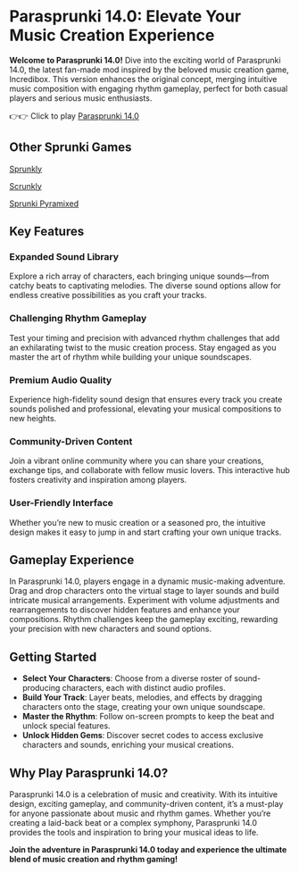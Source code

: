 # Parasprunki 14.0: Elevate Your Music Creation Experience

**Welcome to Parasprunki 14.0!**
 Dive into the exciting world of Parasprunki 14.0, the latest fan-made mod inspired by the beloved music creation game, Incredibox. This version enhances the original concept, merging intuitive music composition with engaging rhythm gameplay, perfect for both casual players and serious music enthusiasts.

👉👉 Click to play [Parasprunki 14.0](https://sprunkly.org/game/parasprunki-14)

## Other Sprunki Games

[Sprunkly](https://sprunkly.org/)

[Scrunkly](https://scrunkly.cc/)

[Sprunki Pyramixed](https://sprunkipyraminx.org/)

## Key Features

### **Expanded Sound Library**

Explore a rich array of characters, each bringing unique sounds—from catchy beats to captivating melodies. The diverse sound options allow for endless creative possibilities as you craft your tracks.

### **Challenging Rhythm Gameplay**

Test your timing and precision with advanced rhythm challenges that add an exhilarating twist to the music creation process. Stay engaged as you master the art of rhythm while building your unique soundscapes.

### **Premium Audio Quality**

Experience high-fidelity sound design that ensures every track you create sounds polished and professional, elevating your musical compositions to new heights.

### **Community-Driven Content**

Join a vibrant online community where you can share your creations, exchange tips, and collaborate with fellow music lovers. This interactive hub fosters creativity and inspiration among players.

### **User-Friendly Interface**

Whether you’re new to music creation or a seasoned pro, the intuitive design makes it easy to jump in and start crafting your own unique tracks.

## Gameplay Experience

In Parasprunki 14.0, players engage in a dynamic music-making adventure. Drag and drop characters onto the virtual stage to layer sounds and build intricate musical arrangements. Experiment with volume adjustments and rearrangements to discover hidden features and enhance your compositions. Rhythm challenges keep the gameplay exciting, rewarding your precision with new characters and sound options.

## Getting Started

- **Select Your Characters**: Choose from a diverse roster of sound-producing characters, each with distinct audio profiles.
- **Build Your Track**: Layer beats, melodies, and effects by dragging characters onto the stage, creating your own unique soundscape.
- **Master the Rhythm**: Follow on-screen prompts to keep the beat and unlock special features.
- **Unlock Hidden Gems**: Discover secret codes to access exclusive characters and sounds, enriching your musical creations.

## Why Play Parasprunki 14.0?

Parasprunki 14.0 is a celebration of music and creativity. With its intuitive design, exciting gameplay, and community-driven content, it’s a must-play for anyone passionate about music and rhythm games. Whether you’re creating a laid-back beat or a complex symphony, Parasprunki 14.0 provides the tools and inspiration to bring your musical ideas to life.

**Join the adventure in Parasprunki 14.0 today and experience the ultimate blend of music creation and rhythm gaming!**
